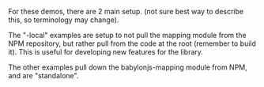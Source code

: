 For these demos, there are 2 main setup. (not sure best way to describe this, so terminology may change).

The "-local" examples are setup to not pull the mapping module from the NPM repository, but rather pull from the code at the root (remember to build it). This is useful for developing new features for the library.

The other examples pull down the babylonjs-mapping module from NPM, and are "standalone". 

